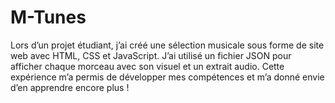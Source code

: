 # M-Tunes
Lors d’un projet étudiant, j’ai créé une sélection musicale sous forme de site web avec HTML, CSS et JavaScript. J’ai utilisé un fichier JSON pour afficher chaque morceau avec son visuel et un extrait audio. Cette expérience m’a permis de développer mes compétences et m’a donné envie d’en apprendre encore plus !
